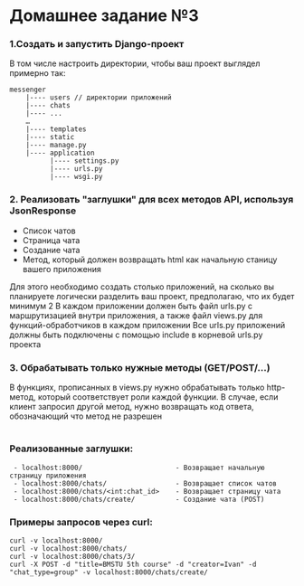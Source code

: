 # Домашнее задание №3

### 1.Создать и запустить Django-проект

В том числе настроить директории, чтобы ваш проект выглядел примерно так:

```
messenger
    |---- users // директории приложений
    |---- chats
    |---- ...
    …
    |---- templates
    |---- static
    |---- manage.py
    |---- application
          |---- settings.py
          |---- urls.py
          |---- wsgi.py
```

### 2. Реализовать "заглушки" для всех методов API, используя JsonResponse

 - Список чатов
 - Страница чата
 - Создание чата
 - Метод, который должен возвращать html как начальную станицу вашего приложения

Для этого необходимо создать столько приложений, на сколько вы планируете логически разделить ваш проект, предполагаю, что их будет минимум 2
В каждом приложении должен быть файл urls.py с маршрутизацией внутри приложения, а также файл views.py для функций-обработчиков в каждом приложении
Все urls.py приложений должны быть подключены с помощью include в корневой urls.py проекта

### 3. Обрабатывать только нужные методы (GET/POST/...)

В функциях, прописанных в views.py нужно обрабатывать только http-метод, который соответствует роли каждой функции.
В случае, если клиент запросил другой метод, нужно возвращать код ответа, обозначающий что метод не разрешен

#
### Реализованные заглушки:
```
 - localhost:8000/                       - Возвращает начальную страницу приложения
 - localhost:8000/chats/                 - Возвращает список чатов
 - localhost:8000/chats/<int:chat_id>    - Возвращает страницу чата
 - localhost:8000/chats/create/          - Создание чата (POST)
 ```

### Примеры запросов через curl:
```
curl -v localhost:8000/
curl -v localhost:8000/chats/
curl -v localhost:8000/chats/3/
curl -X POST -d "title=BMSTU 5th course" -d "creator=Ivan" -d "chat_type=group" -v localhost:8000/chats/create/
```
